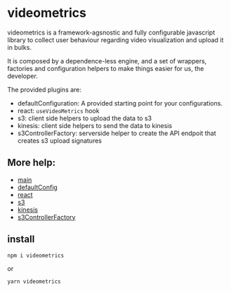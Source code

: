 # videometrics

videometrics is a framework-agsnostic and fully configurable javascript library to collect user behaviour regarding video visualization and upload it in bulks. 

It is composed by a dependence-less engine, and a set of wrappers, factories and configuration helpers to make things easier for us, the developer.

The provided plugins are:
* defaultConfiguration: A provided starting point for your configurations.
* react: `useVideoMetrics` hook
* s3: client side helpers to upload the data to s3
* kinesis: client side helpers to send the data to kinesis
* s3ControllerFactory: serverside helper to create the API endpoit that creates s3 upload signatures

## More help:
* [main](./src/main.md)
* [defaultConfig](./src/defaultConfig.md)
* [react](./src/react.md)
* [s3](./src/s3.md)
* [kinesis](./src/kinesis.md)
* [s3ControllerFactory](./src/s3ControllerFactory.md)

## install

```sh
npm i videometrics
```
or
```
yarn videometrics
```
